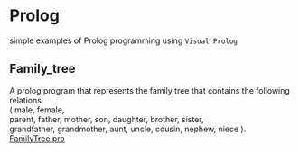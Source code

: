 # Prolog

simple examples of Prolog programming using `Visual Prolog`

## Family_tree 

A prolog program that represents the family tree that contains the following relations   
 ( male, female,  
 parent, father, mother, son, daughter, brother, sister,   
 grandfather, grandmother, aunt, uncle, cousin, nephew, niece ).  
  [FamilyTree.pro](https://github.com/saraatq/Prolog/blob/main/FamilyTree.pro)

